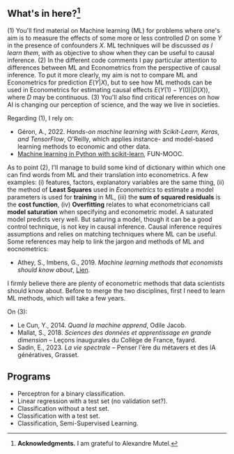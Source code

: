 ## What's in here?[^1]

(1) You'll find material on Machine learning (ML) for problems where one's aim is to measure the effects of some more or less controlled $D$ on some $Y$ in the presence of confounders $X$. ML techniques will be discussed *as I learn them*, with as objective to show when they can be useful to causal inference. (2) In the different code comments I pay particular attention to differences between ML and Econometrics from the perspective of causal inference. To put it more clearly, my aim is not to compare ML and Econometrics for prediction $E(Y|X)$, but to see how ML methods can be used in Econometrics for estimating causal effects $E(Y(1)-Y(0)|D(X))$, where $D$ may be continuous. (3) You'll also find critical references on how AI is changing our perception of science, and the way we live in societies.

Regarding (1), I rely on:

- Géron, A., 2022. _Hands-on machine learning with Scikit-Learn, Keras, and TensorFlow_, O'Reilly, which applies instance- and model-based learning methods to economic and other data.
- [Machine learning in Python with scikit-learn](https://www.fun-mooc.fr/fr/cours/machine-learning-python-scikit-learn/), FUN-MOOC.

As to point (2), I'll manage to build some kind of dictionary within which one can find words from ML and their translation into econometrics. A few examples: (i) features, factors, explanatory variables are the same thing, (ii) the method of __Least Squares__ used in _Econometrics_ to estimate a model parameters is used for __training__ in ML, (iii) the __sum of squared residuals__ is the __cost function__, (iv) __Overfitting__ relates to what econometricians call __model saturation__ when specifying and econometric model. A saturated model predicts very well. But saturing a model, though it can be a good control technique, is not key in causal inference. Causal inference requires assumptions and relies on matching techniques where ML can be useful. Some references may help to link the jargon and methods of ML and eocnometrics:

- Athey, S., Imbens, G., 2019. _Machine learning methods that economists should know about_,  [Lien](https://www.annualreviews.org/doi/10.1146/annurev-economics-080217-053433 "Athey, S., Imbens, G. (2019)").

I firmly believe there are plenty of econometric methods that data scientists should know about. Before to merge the two disciplines, first I need to learn ML methods, which will take a few years.

On (3):

- Le Cun, Y., 2014. _Quand la machine apprend_, Odile Jacob.
- Mallat, S., 2018. _Sciences des données et apprentissage en grande dimension_ &ndash; Leçons inaugurales du Collège de France, fayard.
- Sadin, E., 2023. _La vie spectrale_ &ndash; Penser l'ère du métavers et des IA génératives, Grasset.

## Programs

- Perceptron for a binary classification.
- Linear regression with a test set (no validation set?).
- Classification without a test set.
- Classification with a test set.
- Classification, Semi-Supervised Learning.

[^1]: __Acknowledgments.__ I am grateful to Alexandre Mutel.
